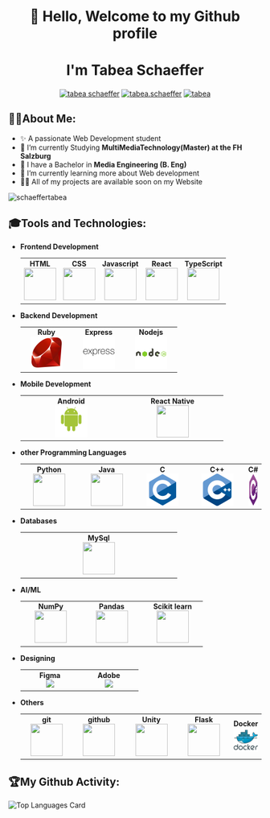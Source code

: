 <!--Header start -->
<h1 align="center">👋 Hello, Welcome to my Github profile</h1>
<h1 align="center">I'm Tabea Schaeffer</h1>

<p align="center">
<a href="https://www.linkedin.com/in/tabea-s-8a4350197" target="blank"><img align="center" src="https://raw.githubusercontent.com/rahuldkjain/github-profile-readme-generator/master/src/images/icons/Social/linked-in-alt.svg" alt="tabea schaeffer" height="30" width="40" /></a>
<a href="https://instagram.com/tabea.schaeffer" target="blank"><img align="center" src="https://raw.githubusercontent.com/rahuldkjain/github-profile-readme-generator/master/src/images/icons/Social/instagram.svg" alt="tabea.schaeffer" height="30" width="40" /></a>
<a href="https://www.leetcode.com/tabea" target="blank"><img align="center" src="https://raw.githubusercontent.com/rahuldkjain/github-profile-readme-generator/master/src/images/icons/Social/leet-code.svg" alt="tabea" height="30" width="40" /></a>
</p>

<!-- Header end -->


 <!-- GitHub About me section start -->
 ## 👨‍💻About Me:
- ✨ A passionate Web Development student
- 🔭 I’m currently Studying **MultiMediaTechnology(Master) at the FH Salzburg**
- 📄 I have a Bachelor in **Media Engineering (B. Eng)**
- 🌱 I’m currently learning more about Web development 
- 👨‍💻 All of my projects are available soon on my Website

<p align="left"> <img src="https://komarev.com/ghpvc/?username=schaeffertabea&label=Profile%20views&color=0e75b6&style=flat" alt="schaeffertabea" /> </p>
<!-- GitHub About me section end -->

<!-- GitHub Skills start -->
## 🎓Tools and Technologies:
- **Frontend Development**
	<center>
		<table>
			<tbody>
				<tr>
					<td align="center">
						<span><strong>HTML</strong></span><br/>
						<img height="64px" width="64px" src="https://cdn.svgporn.com/logos/html-5.svg">
					</td>
					<td align="center">
						<span><strong>CSS</strong></span><br/>
						<img height="64px" width="64px" src="https://cdn.svgporn.com/logos/css-3.svg">
					</td>
					<td align="center">
						<span><strong>Javascript</strong></span><br/>
						<img height="64px" width="64px" src="https://cdn.svgporn.com/logos/javascript.svg">
					</td>
					<td align="center">
						<span><strong>React</strong></span><br/>
						<img height="64px" width="64px" src="https://cdn.svgporn.com/logos/react.svg">
					</td>
					<td align="center">
						<span><strong>TypeScript</strong></span><br/>
						<img height="64px" width="64px" src="https://miro.medium.com/max/828/1*mn6bOs7s6Qbao15PMNRyOA.png">
					</td>
				</tr>
			</tbody>
		</table>
	</center>
- **Backend Development**
	<center>
		<table>
			<tbody>
				<tr>
          <td width="25%" align="center">
						<span><strong>Ruby</strong></span><br/>
						<img height="64px" width="64px" src="https://raw.githubusercontent.com/devicons/devicon/master/icons/ruby/ruby-original.svg">
					</td>
					<td width="25%" align="center">
						<span><strong>Express</strong></span><br/>
						<img height="64px" width="64px" src="https://raw.githubusercontent.com/devicons/devicon/master/icons/express/express-original-wordmark.svg">
					</td>
          <td width="25%" align="center">
						<span><strong>Nodejs</strong></span><br/>
						<img height="64px" width="64px" src="https://raw.githubusercontent.com/devicons/devicon/master/icons/nodejs/nodejs-original-wordmark.svg">
					</td>
				</tr>
			</tbody>
		</table>
	</center>
- **Mobile Development**
	<center>
		<table>
			<tbody>
				<tr>
					<td width="25%" align="center">
						<span><strong>Android</strong></span><br/>
						<img height="64px" width="64px" src="https://raw.githubusercontent.com/devicons/devicon/master/icons/android/android-original-wordmark.svg">
					</td>
          <td width="25%" align="center">
						<span><strong>React Native</strong></span><br/>
						<img height="64px" width="64px" src="https://reactnative.dev/img/header_logo.svg">
					</td>
				</tr>
			</tbody>
		</table>
	</center>
- **other Programming Languages**
	<center>
		<table>
			<tbody>
				<tr>
					<td width="25%" align="center">
						<span><strong>Python</strong></span><br/>
						<img height="64px" width="64px" src="https://cdn.svgporn.com/logos/python.svg">
					</td>
					<td width="25%" align="center">
						<span><strong>Java</strong></span><br/>
						<img height="64px" width="64px" src="https://cdn.svgporn.com/logos/java.svg">
					</td>
          <td width="25%" align="center">
						<span><strong>C</strong></span><br/>
						<img height="64px" width="64px" src="https://raw.githubusercontent.com/devicons/devicon/master/icons/c/c-original.svg">
					</td>
          <td width="25%" align="center">
						<span><strong>C++</strong></span><br/>
						<img height="64px" width="64px" src="https://raw.githubusercontent.com/devicons/devicon/master/icons/cplusplus/cplusplus-original.svg">
					</td>
          <td width="25%" align="center">
						<span><strong>C#</strong></span><br/>
						<img height="64px" width="64px" src="https://raw.githubusercontent.com/devicons/devicon/master/icons/csharp/csharp-original.svg">
					</td>
					</td>
				</tr>
			</tbody>
		</table>
	</center>
- **Databases**
	<center>
		<table>
			<tbody>
				<tr>
					<td width="25%" align="center">
						<span><strong>MySql</strong></span><br/>
						<img height="64px" width="64px" src="https://www.vectorlogo.zone/logos/mysql/mysql-horizontal.svg">
					</td>
				</tr>
			</tbody>
		</table>
	</center>
- **AI/ML**
	<center>
		<table>
			<tbody>
				<tr>
          <td width="25%" align="center">
						<span><strong>NumPy</strong></span><br/>
						<img height="64px" width="64px" src="https://www.vectorlogo.zone/logos/numpy/numpy-icon.svg">
					</td>
          <td width="25%" align="center">
						<span><strong>Pandas</strong></span><br/>
						<img height="64px" width="64px" src= "https://upload.wikimedia.org/wikipedia/commons/2/22/Pandas_mark.svg">
          <td width="25%" align="center">
						<span><strong>Scikit learn</strong></span><br/>
						<img height="64px" width="64px" src="https://upload.wikimedia.org/wikipedia/commons/0/05/Scikit_learn_logo_small.svg">
					</td>
					</td>
				</tr>
			</tbody>
		</table>
	</center>
- **Designing**
	<center>
		<table>
			<tbody>
				<tr>
					<td width="25%" align="center">
						<span><strong>Figma</strong></span><br/>
						<img src="https://www.vectorlogo.zone/logos/figma/figma-icon.svg">
					</td>
          <td width="25%" align="center">
						<span><strong>Adobe</strong></span><br/>
						<img src="https://upload.wikimedia.org/wikipedia/commons/b/b1/Adobe_Corporate_Horizontal_Red_HEX.svg">
					</td>
					</tr>
			</tbody>
		</table>
	</center>
- **Others**
	<center>
		<table>
			<tbody>
				<tr>
					<td width="25%" align="center">
						<span><strong>git</strong></span><br/>
						<img height="64px" width="64px" src="https://www.vectorlogo.zone/logos/git-scm/git-scm-icon.svg">
					</td>
          <td width="25%" align="center">
						<span><strong>github</strong></span><br/>
						<img height="64px" width="64px" src="https://www.vectorlogo.zone/logos/github/github-tile.svg">
					</td>
          <td width="25%" align="center">
						<span><strong>Unity</strong></span><br/>
						<img height="64px" width="64px" src="https://www.vectorlogo.zone/logos/unity3d/unity3d-icon.svg">
					</td>
          <td width="25%" align="center">
						<span><strong>Flask</strong></span><br/>
						<img height="64px" width="64px" src="https://www.vectorlogo.zone/logos/pocoo_flask/pocoo_flask-icon.svg">
					</td>
          <td width="25%" align="center">
						<span><strong>Docker</strong></span><br/>
						<img src="https://raw.githubusercontent.com/devicons/devicon/master/icons/docker/docker-original-wordmark.svg">
					</td
				</tr>
			</tbody>
		</table>
	</center>
<!-- GitHub Skills end -->

<!-- GitHub Activity start -->
## 🏆My Github Activity:

![Top Languages Card](https://github-readme-stats.vercel.app/api/top-langs?username=schaeffertabea&show_icons=true&locale=en&layout=compac)

<!-- GitHub Activity end -->



